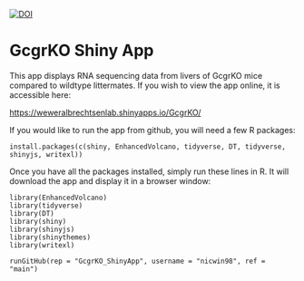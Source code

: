 [![DOI](https://zenodo.org/badge/528005028.svg)](https://zenodo.org/badge/latestdoi/528005028)

# GcgrKO Shiny App

This app displays RNA sequencing data from livers of GcgrKO mice compared to wildtype littermates. If you wish to view the app online, it is accessible here:
  
https://weweralbrechtsenlab.shinyapps.io/GcgrKO/ 

If you would like to run the app from github, you will need a few R packages:

```{r}
install.packages(c(shiny, EnhancedVolcano, tidyverse, DT, tidyverse, shinyjs, writexl))
```

Once you have all the packages installed, simply run these lines in R. It will download the app and display it in a browser window:

```{r}
library(EnhancedVolcano)
library(tidyverse)
library(DT)
library(shiny)
library(shinyjs)
library(shinythemes) 
library(writexl)

runGitHub(rep = "GcgrKO_ShinyApp", username = "nicwin98", ref = "main")
```
